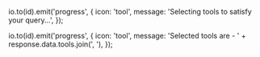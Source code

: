io.to(id).emit('progress', {
icon: 'tool',
message: 'Selecting tools to satisfy your query...',
});

io.to(id).emit('progress', {
icon: 'tool',
message: 'Selected tools are - ' + response.data.tools.join(', '),
});
